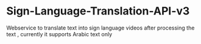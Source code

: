 # Sign-Language-Translation-API-v3
Webservice to translate text into sign language videos after processing the text , currently it supports Arabic text only
